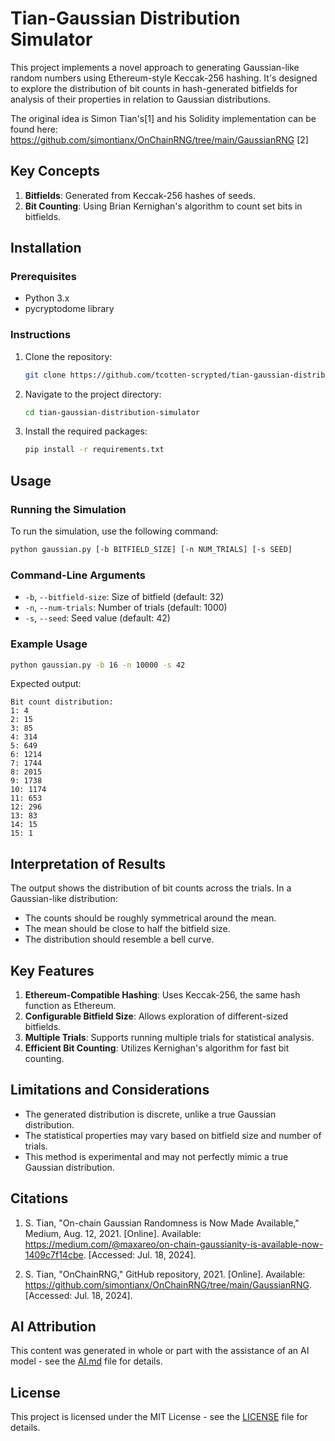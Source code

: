 # Tian-Gaussian Distribution Simulator

This project implements a novel approach to generating Gaussian-like random numbers using Ethereum-style Keccak-256 hashing. It's designed to explore the distribution of bit counts in hash-generated bitfields for analysis of their properties in relation to Gaussian distributions.

The original idea is Simon Tian's[1] and his Solidity implementation can be found here: https://github.com/simontianx/OnChainRNG/tree/main/GaussianRNG [2]

## Key Concepts

1. **Bitfields**: Generated from Keccak-256 hashes of seeds.
2. **Bit Counting**: Using Brian Kernighan's algorithm to count set bits in bitfields.

## Installation

### Prerequisites

- Python 3.x
- pycryptodome library

### Instructions

1. Clone the repository:
   ```sh
   git clone https://github.com/tcotten-scrypted/tian-gaussian-distribution-simulator.git
   ```
2. Navigate to the project directory:
   ```sh
   cd tian-gaussian-distribution-simulator
   ```
3. Install the required packages:
   ```sh
   pip install -r requirements.txt
   ```

## Usage

### Running the Simulation

To run the simulation, use the following command:

```bash
python gaussian.py [-b BITFIELD_SIZE] [-n NUM_TRIALS] [-s SEED]
```

### Command-Line Arguments

- `-b`, `--bitfield-size`: Size of bitfield (default: 32)
- `-n`, `--num-trials`: Number of trials (default: 1000)
- `-s`, `--seed`: Seed value (default: 42)

### Example Usage

```bash
python gaussian.py -b 16 -n 10000 -s 42
```

Expected output:
```
Bit count distribution:
1: 4
2: 15
3: 85
4: 314
5: 649
6: 1214
7: 1744
8: 2015
9: 1738
10: 1174
11: 653
12: 296
13: 83
14: 15
15: 1
```

## Interpretation of Results

The output shows the distribution of bit counts across the trials. In a Gaussian-like distribution:

- The counts should be roughly symmetrical around the mean.
- The mean should be close to half the bitfield size.
- The distribution should resemble a bell curve.

## Key Features

1. **Ethereum-Compatible Hashing**: Uses Keccak-256, the same hash function as Ethereum.
2. **Configurable Bitfield Size**: Allows exploration of different-sized bitfields.
3. **Multiple Trials**: Supports running multiple trials for statistical analysis.
4. **Efficient Bit Counting**: Utilizes Kernighan's algorithm for fast bit counting.

## Limitations and Considerations

- The generated distribution is discrete, unlike a true Gaussian distribution.
- The statistical properties may vary based on bitfield size and number of trials.
- This method is experimental and may not perfectly mimic a true Gaussian distribution.

## Citations

1. S. Tian, "On-chain Gaussian Randomness is Now Made Available," Medium, Aug. 12, 2021. [Online]. Available: https://medium.com/@maxareo/on-chain-gaussianity-is-available-now-1409c7f14cbe. [Accessed: Jul. 18, 2024].

2. S. Tian, "OnChainRNG," GitHub repository, 2021. [Online]. Available: https://github.com/simontianx/OnChainRNG/tree/main/GaussianRNG. [Accessed: Jul. 18, 2024].

## AI Attribution

This content was generated in whole or part with the assistance of an AI model - see the [AI.md](AI.md) file for details.

## License

This project is licensed under the MIT License - see the [LICENSE](LICENSE) file for details.
